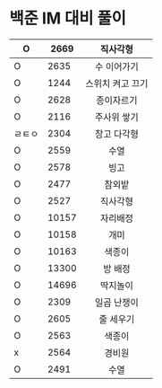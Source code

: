 # 백준 IM 대비 풀이

|   O  | 2669  | 직사각형       |
| ---- | ----- | :-----------: |
|   O  | 2635  |수 이어가기     |
|   O  | 1244  |스위치 켜고 끄기|
|   O  | 2628  |종이자르기      |
|   O  | 2116  |주사위 쌓기     |
|ㄹㅌㅇ| 2304  |창고 다각형    |
|   O  | 2559  |수열           |
|   O  | 2578  |빙고           |
|   O  | 2477  |참외밭         |
|   O  | 2527  |직사각형        |
|   O  | 10157 |자리배정        |
|   O  | 10158 |개미           |
|   O  | 10163 |색종이         |
|   O  | 13300 |방 배정        |
|   O  | 14696 |딱지놀이       |
|   O  | 2309  |일곱 난쟁이    |
|   O  | 2605  |줄 세우기      |
|   O  | 2563  |색종이         |
|   x  | 2564  |경비원         |
|   O  | 2491  |수열          |